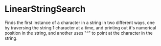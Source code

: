 # LinearStringSearch
Finds the first instance of a character in a string in two different ways, one by traversing the string 1 character at a time, and 
printing out it's numerical position in the string, and another uses "^" to point at the character in the string.
